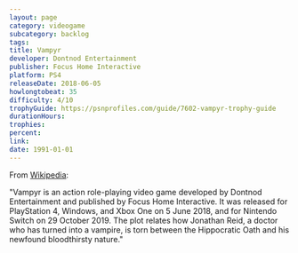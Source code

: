 ```yaml
---
layout: page
category: videogame
subcategory: backlog
tags:
title: Vampyr
developer: Dontnod Entertainment
publisher: Focus Home Interactive
platform: PS4
releaseDate: 2018-06-05
howlongtobeat: 35
difficulty: 4/10
trophyGuide: https://psnprofiles.com/guide/7602-vampyr-trophy-guide
durationHours:
trophies:
percent:
link:
date: 1991-01-01
---
```


From [Wikipedia](https://en.wikipedia.org/wiki/Vampyr_(video_game)):

"Vampyr is an action role-playing video game developed by Dontnod Entertainment and published by Focus Home Interactive. It was released for PlayStation 4, Windows, and Xbox One on 5 June 2018, and for Nintendo Switch on 29 October 2019. The plot relates how Jonathan Reid, a doctor who has turned into a vampire, is torn between the Hippocratic Oath and his newfound bloodthirsty nature."

